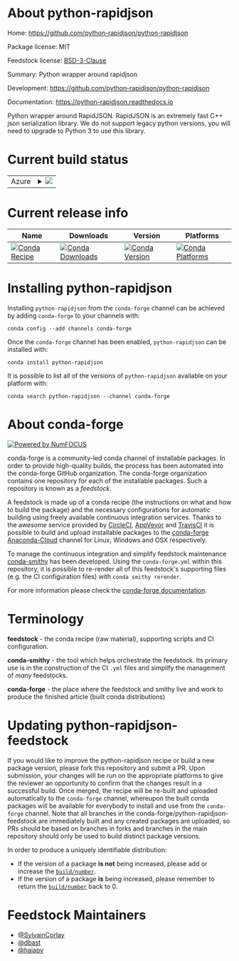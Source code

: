 About python-rapidjson
======================

Home: https://github.com/python-rapidjson/python-rapidjson

Package license: MIT

Feedstock license: [BSD-3-Clause](https://github.com/conda-forge/python-rapidjson-feedstock/blob/master/LICENSE.txt)

Summary: Python wrapper around rapidjson

Development: https://github.com/python-rapidjson/python-rapidjson

Documentation: https://python-rapidjson.readthedocs.io

Python wrapper around RapidJSON. RapidJSON is an extremely fast C++ json serialization library.
We do not support legacy python versions, you will need to upgrade to Python 3 to use this library.


Current build status
====================


<table>
    
  <tr>
    <td>Azure</td>
    <td>
      <details>
        <summary>
          <a href="https://dev.azure.com/conda-forge/feedstock-builds/_build/latest?definitionId=4932&branchName=master">
            <img src="https://dev.azure.com/conda-forge/feedstock-builds/_apis/build/status/python-rapidjson-feedstock?branchName=master">
          </a>
        </summary>
        <table>
          <thead><tr><th>Variant</th><th>Status</th></tr></thead>
          <tbody><tr>
              <td>linux_64_c_compiler_version7cxx_compiler_version7python3.6.____cpython</td>
              <td>
                <a href="https://dev.azure.com/conda-forge/feedstock-builds/_build/latest?definitionId=4932&branchName=master">
                  <img src="https://dev.azure.com/conda-forge/feedstock-builds/_apis/build/status/python-rapidjson-feedstock?branchName=master&jobName=linux&configuration=linux_64_c_compiler_version7cxx_compiler_version7python3.6.____cpython" alt="variant">
                </a>
              </td>
            </tr><tr>
              <td>linux_64_c_compiler_version7cxx_compiler_version7python3.7.____cpython</td>
              <td>
                <a href="https://dev.azure.com/conda-forge/feedstock-builds/_build/latest?definitionId=4932&branchName=master">
                  <img src="https://dev.azure.com/conda-forge/feedstock-builds/_apis/build/status/python-rapidjson-feedstock?branchName=master&jobName=linux&configuration=linux_64_c_compiler_version7cxx_compiler_version7python3.7.____cpython" alt="variant">
                </a>
              </td>
            </tr><tr>
              <td>linux_64_c_compiler_version7cxx_compiler_version7python3.8.____cpython</td>
              <td>
                <a href="https://dev.azure.com/conda-forge/feedstock-builds/_build/latest?definitionId=4932&branchName=master">
                  <img src="https://dev.azure.com/conda-forge/feedstock-builds/_apis/build/status/python-rapidjson-feedstock?branchName=master&jobName=linux&configuration=linux_64_c_compiler_version7cxx_compiler_version7python3.8.____cpython" alt="variant">
                </a>
              </td>
            </tr><tr>
              <td>linux_64_c_compiler_version7cxx_compiler_version7python3.9.____cpython</td>
              <td>
                <a href="https://dev.azure.com/conda-forge/feedstock-builds/_build/latest?definitionId=4932&branchName=master">
                  <img src="https://dev.azure.com/conda-forge/feedstock-builds/_apis/build/status/python-rapidjson-feedstock?branchName=master&jobName=linux&configuration=linux_64_c_compiler_version7cxx_compiler_version7python3.9.____cpython" alt="variant">
                </a>
              </td>
            </tr><tr>
              <td>osx_64_c_compiler_version10cxx_compiler_version10python3.6.____cpython</td>
              <td>
                <a href="https://dev.azure.com/conda-forge/feedstock-builds/_build/latest?definitionId=4932&branchName=master">
                  <img src="https://dev.azure.com/conda-forge/feedstock-builds/_apis/build/status/python-rapidjson-feedstock?branchName=master&jobName=osx&configuration=osx_64_c_compiler_version10cxx_compiler_version10python3.6.____cpython" alt="variant">
                </a>
              </td>
            </tr><tr>
              <td>osx_64_c_compiler_version10cxx_compiler_version10python3.7.____cpython</td>
              <td>
                <a href="https://dev.azure.com/conda-forge/feedstock-builds/_build/latest?definitionId=4932&branchName=master">
                  <img src="https://dev.azure.com/conda-forge/feedstock-builds/_apis/build/status/python-rapidjson-feedstock?branchName=master&jobName=osx&configuration=osx_64_c_compiler_version10cxx_compiler_version10python3.7.____cpython" alt="variant">
                </a>
              </td>
            </tr><tr>
              <td>osx_64_c_compiler_version10cxx_compiler_version10python3.8.____cpython</td>
              <td>
                <a href="https://dev.azure.com/conda-forge/feedstock-builds/_build/latest?definitionId=4932&branchName=master">
                  <img src="https://dev.azure.com/conda-forge/feedstock-builds/_apis/build/status/python-rapidjson-feedstock?branchName=master&jobName=osx&configuration=osx_64_c_compiler_version10cxx_compiler_version10python3.8.____cpython" alt="variant">
                </a>
              </td>
            </tr><tr>
              <td>osx_64_c_compiler_version10cxx_compiler_version10python3.9.____cpython</td>
              <td>
                <a href="https://dev.azure.com/conda-forge/feedstock-builds/_build/latest?definitionId=4932&branchName=master">
                  <img src="https://dev.azure.com/conda-forge/feedstock-builds/_apis/build/status/python-rapidjson-feedstock?branchName=master&jobName=osx&configuration=osx_64_c_compiler_version10cxx_compiler_version10python3.9.____cpython" alt="variant">
                </a>
              </td>
            </tr><tr>
              <td>win_64_python3.6.____cpython</td>
              <td>
                <a href="https://dev.azure.com/conda-forge/feedstock-builds/_build/latest?definitionId=4932&branchName=master">
                  <img src="https://dev.azure.com/conda-forge/feedstock-builds/_apis/build/status/python-rapidjson-feedstock?branchName=master&jobName=win&configuration=win_64_python3.6.____cpython" alt="variant">
                </a>
              </td>
            </tr><tr>
              <td>win_64_python3.7.____cpython</td>
              <td>
                <a href="https://dev.azure.com/conda-forge/feedstock-builds/_build/latest?definitionId=4932&branchName=master">
                  <img src="https://dev.azure.com/conda-forge/feedstock-builds/_apis/build/status/python-rapidjson-feedstock?branchName=master&jobName=win&configuration=win_64_python3.7.____cpython" alt="variant">
                </a>
              </td>
            </tr><tr>
              <td>win_64_python3.8.____cpython</td>
              <td>
                <a href="https://dev.azure.com/conda-forge/feedstock-builds/_build/latest?definitionId=4932&branchName=master">
                  <img src="https://dev.azure.com/conda-forge/feedstock-builds/_apis/build/status/python-rapidjson-feedstock?branchName=master&jobName=win&configuration=win_64_python3.8.____cpython" alt="variant">
                </a>
              </td>
            </tr><tr>
              <td>win_64_python3.9.____cpython</td>
              <td>
                <a href="https://dev.azure.com/conda-forge/feedstock-builds/_build/latest?definitionId=4932&branchName=master">
                  <img src="https://dev.azure.com/conda-forge/feedstock-builds/_apis/build/status/python-rapidjson-feedstock?branchName=master&jobName=win&configuration=win_64_python3.9.____cpython" alt="variant">
                </a>
              </td>
            </tr>
          </tbody>
        </table>
      </details>
    </td>
  </tr>
</table>

Current release info
====================

| Name | Downloads | Version | Platforms |
| --- | --- | --- | --- |
| [![Conda Recipe](https://img.shields.io/badge/recipe-python--rapidjson-green.svg)](https://anaconda.org/conda-forge/python-rapidjson) | [![Conda Downloads](https://img.shields.io/conda/dn/conda-forge/python-rapidjson.svg)](https://anaconda.org/conda-forge/python-rapidjson) | [![Conda Version](https://img.shields.io/conda/vn/conda-forge/python-rapidjson.svg)](https://anaconda.org/conda-forge/python-rapidjson) | [![Conda Platforms](https://img.shields.io/conda/pn/conda-forge/python-rapidjson.svg)](https://anaconda.org/conda-forge/python-rapidjson) |

Installing python-rapidjson
===========================

Installing `python-rapidjson` from the `conda-forge` channel can be achieved by adding `conda-forge` to your channels with:

```
conda config --add channels conda-forge
```

Once the `conda-forge` channel has been enabled, `python-rapidjson` can be installed with:

```
conda install python-rapidjson
```

It is possible to list all of the versions of `python-rapidjson` available on your platform with:

```
conda search python-rapidjson --channel conda-forge
```


About conda-forge
=================

[![Powered by NumFOCUS](https://img.shields.io/badge/powered%20by-NumFOCUS-orange.svg?style=flat&colorA=E1523D&colorB=007D8A)](http://numfocus.org)

conda-forge is a community-led conda channel of installable packages.
In order to provide high-quality builds, the process has been automated into the
conda-forge GitHub organization. The conda-forge organization contains one repository
for each of the installable packages. Such a repository is known as a *feedstock*.

A feedstock is made up of a conda recipe (the instructions on what and how to build
the package) and the necessary configurations for automatic building using freely
available continuous integration services. Thanks to the awesome service provided by
[CircleCI](https://circleci.com/), [AppVeyor](https://www.appveyor.com/)
and [TravisCI](https://travis-ci.com/) it is possible to build and upload installable
packages to the [conda-forge](https://anaconda.org/conda-forge)
[Anaconda-Cloud](https://anaconda.org/) channel for Linux, Windows and OSX respectively.

To manage the continuous integration and simplify feedstock maintenance
[conda-smithy](https://github.com/conda-forge/conda-smithy) has been developed.
Using the ``conda-forge.yml`` within this repository, it is possible to re-render all of
this feedstock's supporting files (e.g. the CI configuration files) with ``conda smithy rerender``.

For more information please check the [conda-forge documentation](https://conda-forge.org/docs/).

Terminology
===========

**feedstock** - the conda recipe (raw material), supporting scripts and CI configuration.

**conda-smithy** - the tool which helps orchestrate the feedstock.
                   Its primary use is in the construction of the CI ``.yml`` files
                   and simplify the management of *many* feedstocks.

**conda-forge** - the place where the feedstock and smithy live and work to
                  produce the finished article (built conda distributions)


Updating python-rapidjson-feedstock
===================================

If you would like to improve the python-rapidjson recipe or build a new
package version, please fork this repository and submit a PR. Upon submission,
your changes will be run on the appropriate platforms to give the reviewer an
opportunity to confirm that the changes result in a successful build. Once
merged, the recipe will be re-built and uploaded automatically to the
`conda-forge` channel, whereupon the built conda packages will be available for
everybody to install and use from the `conda-forge` channel.
Note that all branches in the conda-forge/python-rapidjson-feedstock are
immediately built and any created packages are uploaded, so PRs should be based
on branches in forks and branches in the main repository should only be used to
build distinct package versions.

In order to produce a uniquely identifiable distribution:
 * If the version of a package **is not** being increased, please add or increase
   the [``build/number``](https://conda.io/docs/user-guide/tasks/build-packages/define-metadata.html#build-number-and-string).
 * If the version of a package **is** being increased, please remember to return
   the [``build/number``](https://conda.io/docs/user-guide/tasks/build-packages/define-metadata.html#build-number-and-string)
   back to 0.

Feedstock Maintainers
=====================

* [@SylvainCorlay](https://github.com/SylvainCorlay/)
* [@dbast](https://github.com/dbast/)
* [@hajapy](https://github.com/hajapy/)

